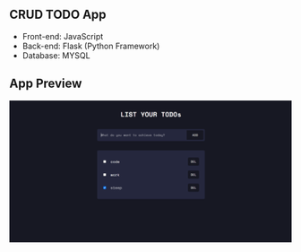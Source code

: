 ## CRUD TODO App

- Front-end: JavaScript
- Back-end: Flask (Python Framework)
- Database: MYSQL

## App Preview

![](./todo-app-preview.png)